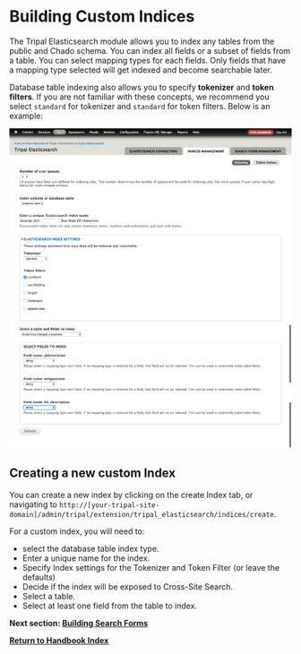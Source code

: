 # Building Custom Indices
The Tripal Elasticsearch module allows you to index any tables from the public and Chado schema.
You can index all fields or a subset of fields from a table. You can select mapping types for each fields. 
Only fields that have a mapping type selected will get indexed and become searchable later.

Database table indexing also allows you to specify **tokenizer** and **token filters**. If you are not familiar with
these concepts, we recommend you select `standard` for tokenizer and `standard` for token filters. Below is an example:

![database indexing](../images/database-table-index.png) 

## Creating a new custom Index

You can create a new index by clicking on the create Index tab, or navigating to `http://[your-tripal-site-domain]/admin/tripal/extension/tripal_elasticsearch/indices/create`.  

For a custom index, you will need to:

* select the database table index type.
* Enter a unique name for the index.
* Specify Index settings for the Tokenizer and Token Filter (or leave the defaults)
* Decide if the index will be exposed to Cross-Site Search.
* Select a table.
* Select at least one field from the table to index.



**Next section: [Building Search Forms](/docs/forms.md)**

**[Return to Handbook Index](/docs)**